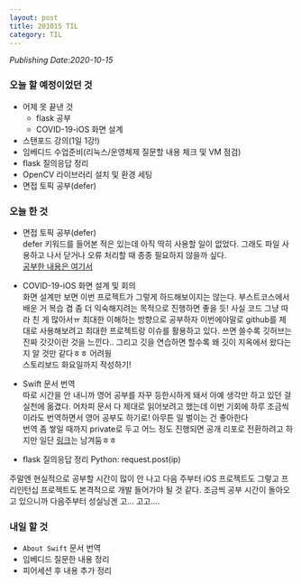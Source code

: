 ```yaml
---
layout: post
title: 201015 TIL
category: TIL
---
```

*Publishing Date:2020-10-15*

### 오늘 할 예정이었던 것
* 어제 못 끝낸 것
  - flask 공부
  - COVID-19-iOS 화면 설계
* 스탠포드 강의(1일 1강!)
* 임베디드 수업준비(리눅스/운영체제 질문할 내용 체크 및 VM 점검)
* flask 질의응답 정리
* OpenCV 라이브러리 설치 및 환경 세팅
* 면접 토픽 공부(defer)

### 오늘 한 것
* 면접 토픽 공부(defer)  
defer 키워드를 들어본 적은 있는데 아직 딱히 사용할 일이 없었다. 그래도 파일 사용하고 나서 닫거나 오류 처리할 때 종종 필요하지 않을까 싶다.  
[공부한 내용은 여기서](https://devejs.github.io/ios/2020/10/15/swift-deter.html)

* COVID-19-iOS 화면 설계 및 회의  
화면 설계만 보면 이번 프로젝트가 그렇게 하드해보이지는 않는다. 부스트코스에서 배운 거 복습 겸 좀 더 익숙해지려는 목적으로 진행하면 좋을 듯! 사실 코드 그냥 따라 친 게 많아서ㅠ 최대한 이해하는 방향으로 공부하자
이번에야말로 github를 제대로 사용해보려고 최대한 프로젝트랑 이슈를 활용하고 있다. 쓰면 쓸수록 깃허브는 진짜 갓갓이란 것을 느낀다.. 그리고 깃을 연습하면 할수록 왜 깃이 지옥에서 왔다는지 알 것만 같다ㅎㅎ 어려웡  
스토리보드 화요일까지 작성하기!


* Swift 문서 번역  
따로 시간을 안 내니까 영어 공부를 자꾸 등한시하게 돼서 아예 생각만 하고 있던 걸 실천에 옮겼다. 어차피 문서 다 제대로 읽어보려고 했는데 이번 기회에 하루 조금씩이라도 번역하면서 영어 공부도 하기로! 아무튼 일 벌이는 건 좋아한다  
번역 좀 쌓일 때까지 private로 두고 어느 정도 진행되면 공개 리포로 전환하려고 하지만 일단 [링크](https://github.com/devejs/Swift-Docs-translation)는 남겨둠ㅎㅎ

* flask 질의응답 정리
Python: request.post(ip)


주말엔 현실적으로 공부할 시간이 많이 안 나고 다음 주부터 iOS 프로젝트도 그렇고 프리인턴십 프로젝트도 본격적으로 개발 들어가야 될 것 같다. 조금씩 공부 시간이 돌아오고 있으니까 다음주부터 성실닝겐 고... 고고....

### 내일 할 것
* `About Swift` 문서 번역
* 임베디드 질문한 내용 정리
* 피어세션 후 내용 추가 정리
